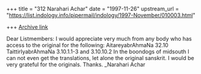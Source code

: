 +++
title = "312 Narahari Achar"
date = "1997-11-26"
upstream_url = "https://list.indology.info/pipermail/indology/1997-November/010003.html"

+++
[Archive link](https://list.indology.info/pipermail/indology/1997-November/010003.html)

Dear Listmembers:
I would appreciate very much from any body who has access to the original for
the following:
AitareyabrAhmaNa 32.10
TaittirIyabrAhmaNa 3.10.1.1-3 and 3.10.10.2
In the boondogs of midsouth I can not even get the translations, let alone the
original sanskrit. I would be very grateful for the originals. Thanks.
_Narahari Achar



